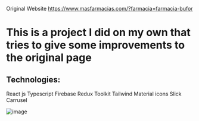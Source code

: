 Original Website https://www.masfarmacias.com/?farmacia=farmacia-bufor

# This is a project I did on my own that tries to give some improvements to the original page
## Technologies:

React js
Typescript
Firebase
Redux Toolkit
Tailwind
Material icons
Slick Carrusel

![image](https://github.com/user-attachments/assets/d9a19f8b-c42d-4e36-8e4a-5252d14dcd81)

